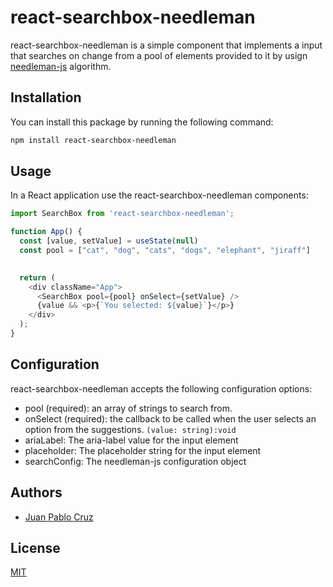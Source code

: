 # react-searchbox-needleman
react-searchbox-needleman is a simple component that implements a input that searches on change from a pool of elements provided to it by usign [needleman-js](https://github.com/juanpablocruz/needleman-wunsch-javascript) algorithm.

## Installation

You can install this package by running the following command:
```bash
npm install react-searchbox-needleman
```

## Usage

In a React application use the react-searchbox-needleman components:

```javascript
import SearchBox from 'react-searchbox-needleman';

function App() {
  const [value, setValue] = useState(null)
  const pool = ["cat", "dog", "cats", "dogs", "elephant", "jiraff"]
  

  return (
    <div className="App">
      <SearchBox pool={pool} onSelect={setValue} />
      {value && <p>{`You selected: ${value}`}</p>}
    </div>
  );
}
```

## Configuration

react-searchbox-needleman accepts the following configuration options:

- pool (required): an array of strings to search from.
- onSelect (required): the callback to be called when the user selects an option from the suggestions. ``(value: string):void ``
- ariaLabel: The aria-label value for the input element
- placeholder: The placeholder string for the input element
- searchConfig: The needleman-js configuration object

## Authors

- [Juan Pablo Cruz](https://www.github.com/juanpablocruz)


## License

[MIT](LICENSE)
